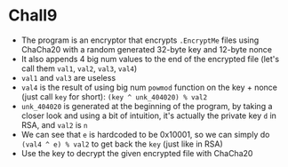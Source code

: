 # Chall9
- The program is an encryptor that encrypts `.EncryptMe` files using ChaCha20 with a random generated 32-byte key and 12-byte nonce
- It also appends 4 big num values to the end of the encrypted file (let's call them `val1`, `val2`, `val3`, `val4`)
- `val1` and `val3` are useless
- `val4` is the result of using big num `powmod` function on the key + nonce (just call `key` for short): `(key ^ unk_404020) % val2`
- `unk_404020` is generated at the beginning of the program, by taking a closer look and using a bit of intuition, it's actually the private key `d` in RSA, and `val2` is `n`
- We can see that `e` is hardcoded to be 0x10001, so we can simply do `(val4 ^ e) % val2` to get back the `key` (just like in RSA)
- Use the key to decrypt the given encrypted file with ChaCha20
